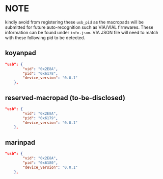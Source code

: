 # NOTE
kindly avoid from registering these `usb_pid` as the macropads will be submitted for future auto-recognition such as VIA/VIAL firmwares. These information can be found under `info.json`.
VIA JSON file will need to match with these following pid to be detected.

## koyanpad 
```json 
"usb": {
        "vid": "0x2E8A",
        "pid": "0x6178",
        "device_version": "0.0.1"
    },
```

## reserved-macropad (to-be-disclosed) 
```json 
"usb": {
        "vid": "0x2E8A",
        "pid": "0x6179",
        "device_version": "0.0.1"
    },
```

## marinpad
```json 
"usb": {
        "vid": "0x2E8A",
        "pid": "0x6180",
        "device_version": "0.0.1"
    },
```
